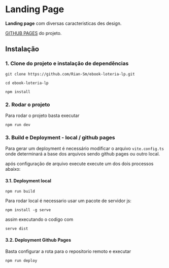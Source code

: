 # Landing Page
 __Landing page__ com diversas caracteristicas des design.

[GITHUB PAGES](https://rian-sm.github.io/ebook-loteria-lp/) do projeto.


## Instalação

### 1. Clone do projeto e instalação de dependências

````
git clone https://github.com/Rian-Sm/ebook-loteria-lp.git

cd ebook-loteria-lp

npm install

````

### 2. Rodar o projeto

Para rodar o projeto basta executar

````
npm run dev
````

### 3.  Build e Deployment - local / github pages

Para gerar um deployment é necessário modificar o arquivo `vite.config.ts` onde determinará a base dos arquivos sendo github pages ou outro local.

após configuração de arquivo execute execute um dos dois processos abaixo:


#### 3.1. Deployment local 


```
npm run build
```

Para rodar local é necessario usar um pacote de servidor js:

```
npm install -g serve
```

assim executando o codigo com

```
serve dist
```

#### 3.2. Deployment Github Pages

Basta configurar a rota para o repositorio remoto e executar

```
npm run deploy
```

